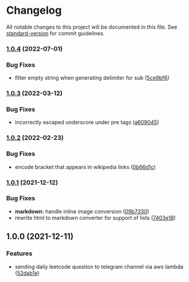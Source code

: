 # Changelog

All notable changes to this project will be documented in this file. See [standard-version](https://github.com/conventional-changelog/standard-version) for commit guidelines.

### [1.0.4](https://github.com/icelam/leetcode-daily-question-telegram-bot/compare/v1.0.3...v1.0.4) (2022-07-01)


### Bug Fixes

* filter empty string when generating delimiter for sub ([5ce9bf6](https://github.com/icelam/leetcode-daily-question-telegram-bot/commit/5ce9bf6b63c5c392d9d010e9ddc9600e4fd5dec7))

### [1.0.3](https://github.com/icelam/leetcode-daily-question-telegram-bot/compare/v1.0.2...v1.0.3) (2022-03-12)


### Bug Fixes

* incorrectly escaped underscore under pre tags ([a609045](https://github.com/icelam/leetcode-daily-question-telegram-bot/commit/a609045398e574c5ae02c0266a9ca0d1550dafd4))

### [1.0.2](https://github.com/icelam/leetcode-daily-question-telegram-bot/compare/v1.0.1...v1.0.2) (2022-02-23)


### Bug Fixes

* encode bracket that appears in wikipedia links ([0b66d1c](https://github.com/icelam/leetcode-daily-question-telegram-bot/commit/0b66d1c55008e8c56f875791f6336b1e7f1c575d))

### [1.0.1](https://github.com/icelam/leetcode-daily-question-telegram-bot/compare/v1.0.0...v1.0.1) (2021-12-12)


### Bug Fixes

* **markdown:** handle inline image conversion ([09b7330](https://github.com/icelam/leetcode-daily-question-telegram-bot/commit/09b733001cad0117ca7260b386ff6b91b4947c13))
* rewrite html to markdown converter for support of lists ([7403e18](https://github.com/icelam/leetcode-daily-question-telegram-bot/commit/7403e188cad7d42abc761fc4ba254291a5bddca6))

## 1.0.0 (2021-12-11)


### Features

* sending daily leetcode question to telegram channel via aws lambda ([52dab1e](https://github.com/icelam/leetcode-daily-question-telegram-bot/commit/52dab1ecdae3922b51727112697bafb08bb89112))
